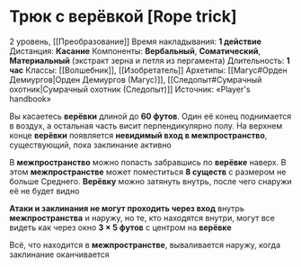# Трюк с верёвкой [Rope trick]
2 уровень, [[Преобразование]]
Время накладывания: **1 действие**
Дистанция: **Касание**
Компоненты: **Вербальный**, **Соматический**, **Материальный** (экстракт зерна и петля из пергамента)
Длительность: **1 час**
Классы: [[Волшебник]], [[Изобретатель]]
Архетипы: [[Магус#Орден Демиургов|Орден Демиургов (Магус)]], [[Следопыт#Сумрачный охотник|Сумрачный охотник (Следопыт)]]
Источник: «Player's handbook»

Вы касаетесь **верёвки** длиной до **60 футов**. Один её конец поднимается в воздух, а остальная часть висит перпендикулярно полу. На верхнем конце **верёвки** появляется **невидимый вход в межпространство**, существующий, пока заклинание активно

В **межпространство** можно попасть забравшись по **верёвке** наверх. В этом **межпространстве** может поместиться **8 существ** с размером не больше Среднего. **Верёвку** можно затянуть внутрь, после чего снаружи её не будет видно

**Атаки и заклинания не могут проходить через вход** внутрь **межпространства** и наружу, но те, кто находятся внутри, могут все видеть как через окно **3 × 5 футов** с центром на **верёвке**

Всё, что находится в **межпространстве**, вываливается наружу, когда заклинание оканчивается